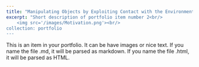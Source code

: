 ```yaml
---
title: "Manipulating Objects by Exploiting Contact with the Environment"
excerpt: "Short description of portfolio item number 2<br/>
    <img src='/images/Motivation.png'><br/>
collection: portfolio
---
```


This is an item in your portfolio. It can be have images or nice text. If you name the file .md, it will be parsed as markdown. If you name the file .html, it will be parsed as HTML. 